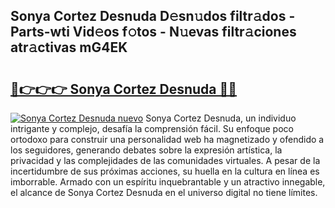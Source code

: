 ## Sonya Cortez Desnuda D𝚎sn𝚞dos filtr𝚊dos - Parts-wti Vid𝚎os f𝚘tos - N𝚞evas filtr𝚊ciones atr𝚊ctivas mG4EK

# <h2><a href="http://mb1mpb.tromn.icu/?c=Sonya+Cortez+Desnuda">🔗👉👉👉 Sonya Cortez Desnuda 🔗🔗</a></h2>

[![Sonya Cortez Desnuda nuevo](https://i.imgur.com/pEAQMta.gif)](http://mb1mpb.tromn.icu/?c=Sonya+Cortez+Desnuda)
Sonya Cortez Desnuda, un individuo intrigante y complejo, desafía la comprensión fácil. Su enfoque poco ortodoxo para construir una personalidad web ha magnetizado y ofendido a los seguidores, generando debates sobre la expresión artística, la privacidad y las complejidades de las comunidades virtuales. A pesar de la incertidumbre de sus próximas acciones, su huella en la cultura en línea es imborrable. Armado con un espíritu inquebrantable y un atractivo innegable, el alcance de Sonya Cortez Desnuda en el universo digital no tiene límites.
